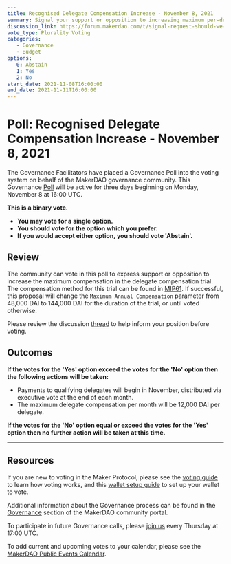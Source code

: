 ```yaml
---
title: Recognised Delegate Compensation Increase - November 8, 2021
summary: Signal your support or opposition to increasing maximum per-delegate compensation to 144,000 DAI annually.
discussion_link: https://forum.makerdao.com/t/signal-request-should-we-increase-maximum-delegate-compensation-as-described-in-mip61-to-144k-dai-for-the-initial-3-month-delegate-compensation-trial/11093
vote_type: Plurality Voting
categories:
   - Governance
   - Budget
options:
   0: Abstain
   1: Yes
   2: No
start_date: 2021-11-08T16:00:00
end_date: 2021-11-11T16:00:00
---
```

# Poll: Recognised Delegate Compensation Increase - November 8, 2021

The Governance Facilitators have placed a Governance Poll into the voting system on behalf of the MakerDAO governance community. This Governance [Poll](https://community-development.makerdao.com/en/learn/governance/on-chain-gov) will be active for three days beginning on Monday, November 8 at 16:00 UTC.

**This is a binary vote.** 
- **You may vote for a single option.** 
- **You should vote for the option which you prefer.**
- **If you would accept either option, you should vote 'Abstain'.**

## Review

The community can vote in this poll to express support or opposition to increase the maximum compensation in the delegate compensation trial. The compensation method for this trial can be found in [MIP61](https://forum.makerdao.com/t/mip61-delegate-compensation/10640). If successful, this proposal will change the `Maximum Annual Compensation` parameter from 48,000 DAI to 144,000 DAI for the duration of the trial, or until voted otherwise.

Please review the discussion [thread](https://forum.makerdao.com/t/signal-request-should-we-increase-maximum-delegate-compensation-as-described-in-mip61-to-144k-dai-for-the-initial-3-month-delegate-compensation-trial/11093) to help inform your position before voting.

## Outcomes

**If the votes for the 'Yes' option exceed the votes for the 'No' option then the following actions will be taken:**
* Payments to qualifying delegates will begin in November, distributed via executive vote at the end of each month.
* The maximum delegate compensation per month will be 12,000 DAI per delegate.

**If the votes for the 'No' option equal or exceed the votes for the 'Yes' option then no further action will be taken at this time.**

---

## Resources

If you are new to voting in the Maker Protocol, please see the [voting guide](https://community-development.makerdao.com/en/learn/governance/how-voting-works/) to learn how voting works, and this [wallet setup guide](https://community-development.makerdao.com/en/learn/governance/voting-setup/) to set up your wallet to vote.

Additional information about the Governance process can be found in the [Governance](https://community-development.makerdao.com/en/learn/governance) section of the MakerDAO community portal.

To participate in future Governance calls, please [join us](https://github.com/makerdao/community/tree/master/governance/governance-and-risk-meetings) every Thursday at 17:00 UTC.

To add current and upcoming votes to your calendar, please see the [MakerDAO Public Events Calendar](https://calendar.google.com/calendar/embed?src=makerdao.com_3efhm2ghipksegl009ktniomdk%40group.calendar.google.com&ctz=UTC&mode=week&showCalendars=0&showPrint=0).
